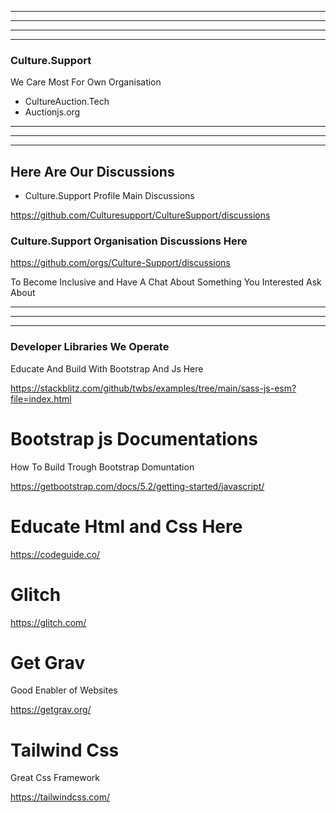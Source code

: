 ------

------

-------
-------


### Culture.Support




We Care Most For Own Organisation

- CultureAuction.Tech
- Auctionjs.org

------------
-------
-----












Here Are Our Discussions 
-----------


- Culture.Support Profile Main Discussions


https://github.com/Culturesupport/CultureSupport/discussions




### Culture.Support Organisation Discussions Here







https://github.com/orgs/Culture-Support/discussions




To Become Inclusive and Have A Chat About Something You Interested Ask About 






-------------------------
---------------
-------------------------





### Developer Libraries We Operate


Educate And Build With Bootstrap And Js Here

https://stackblitz.com/github/twbs/examples/tree/main/sass-js-esm?file=index.html


# Bootstrap js Documentations 

How To Build Trough Bootstrap Domuntation 

https://getbootstrap.com/docs/5.2/getting-started/javascript/



# Educate Html and Css Here 

https://codeguide.co/


# Glitch

https://glitch.com/


# Get Grav

Good Enabler of Websites

https://getgrav.org/



# Tailwind Css


Great Css Framework

https://tailwindcss.com/






